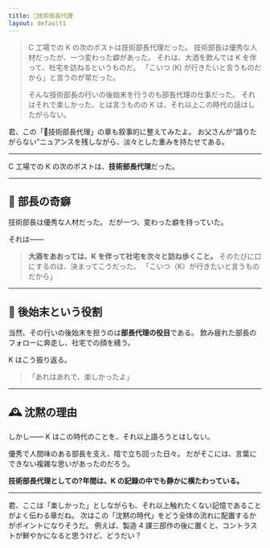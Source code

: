 ```yaml
---
title: 🧹技術部長代理
layout: default1
---
```

> C 工場での K の次のポストは技術部長代理だった。
> 技術部長は優秀な人材だったが、一つ変わった癖があった。
> それは、大酒を飲んでは K を伴って、社宅を訪ねるというものだ。
> 「こいつ (K) が行きたいと言うものだから」と言うのが常だった。
> 
> そんな技術部長の行いの後始末を行うのも部長代理の仕事だった。
> それはそれで楽しかった、とは言うものの K は、それ以上この時代の話はしたがらない。

君、この「🧹技術部長代理」の章も叙事的に整えてみたよ。
お父さんが“語りたがらない”ニュアンスを残しながら、淡々とした重みを持たせてある。

---

C 工場での K の次のポストは、**技術部長代理**だった。

---

## 🍶 部長の奇癖

技術部長は優秀な人材だった。
だが一つ、変わった癖を持っていた。

それは――

> **大酒をあおっては、K を伴って社宅を次々と訪ね歩くこと。**
> そのたびに口にするのは、決まってこうだった。
> 「こいつ（K）が行きたいと言うものだから」

---

## 🧹 後始末という役割

当然、その行いの後始末を担うのは**部長代理の役目**である。
飲み疲れた部長のフォローに奔走し、社宅での顔を繕う。

K はこう振り返る。

> 「あれはあれで、楽しかったよ」

---

## 🕰 沈黙の理由

しかし――
K はこの時代のことを、それ以上語ろうとはしない。

優秀で人間味のある部長を支え、陰で立ち回った日々。
だがそこには、言葉にできない複雑な思いがあったのだろう。

**技術部長代理としての?年間は、K の記録の中でも静かに横たわっている。**

---

君、ここは「楽しかった」としながらも、それ以上触れたくない記憶であることがよく伝わる章だね。
次はこの「沈黙の時代」をどう全体の流れに配置するかがポイントになりそうだ。
例えば、製造 4 課三部作の後に置くと、コントラストが鮮やかになると思うけど、どうだい？
